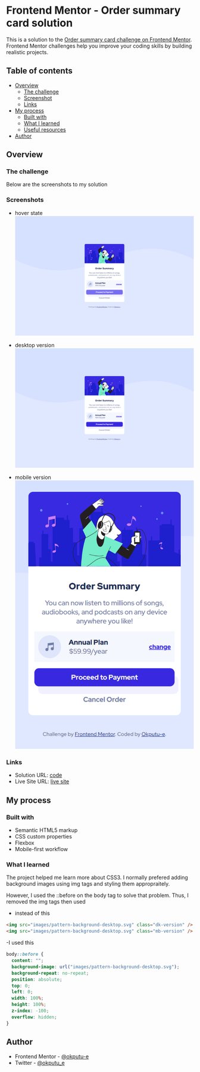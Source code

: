# Frontend Mentor - Order summary card solution

This is a solution to the [Order summary card challenge on Frontend Mentor](https://www.frontendmentor.io/challenges/order-summary-component-QlPmajDUj). Frontend Mentor challenges help you improve your coding skills by building realistic projects.

## Table of contents

- [Overview](#overview)
  - [The challenge](#the-challenge)
  - [Screenshot](#screenshot)
  - [Links](#links)
- [My process](#my-process)
  - [Built with](#built-with)
  - [What I learned](#what-i-learned)
  - [Useful resources](#useful-resources)
- [Author](#author)

## Overview

### The challenge

Below are the screenshots to my solution

### Screenshots

- hover state
  ![](./images/hover_state.png)

- desktop version
  ![](./images/screen_1440.png)

- mobile version
  ![](./images/screen_375.png)

### Links

- Solution URL: [code](https://github.com/okputu-e/Order_summary_card)
- Live Site URL: [live site](https://okputu-e.github.io/Order_summary_card/)

## My process

### Built with

- Semantic HTML5 markup
- CSS custom properties
- Flexbox
- Mobile-first workflow

### What I learned

The project helped me learn more about CSS3. I normally prefered adding background images using img tags and styling them appropraitely.

However, I used the ::before on the body tag to solve that problem. Thus, I removed the img tags then used

- instead of this

```html
<img src="images/pattern-background-desktop.svg" class="dk-version" />
<img src="images/pattern-background-desktop.svg" class="mb-version" />
```

-I used this

```css
body::before {
  content: "";
  background-image: url("images/pattern-background-desktop.svg");
  background-repeat: no-repeat;
  position: absolute;
  top: 0;
  left: 0;
  width: 100%;
  height: 100%;
  z-index: -100;
  overflow: hidden;
}
```

## Author

- Frontend Mentor - [@okputu-e](https://www.frontendmentor.io/profile/yourusername)
- Twitter - [@okputu_e](https://www.twitter.com/yourusername)
